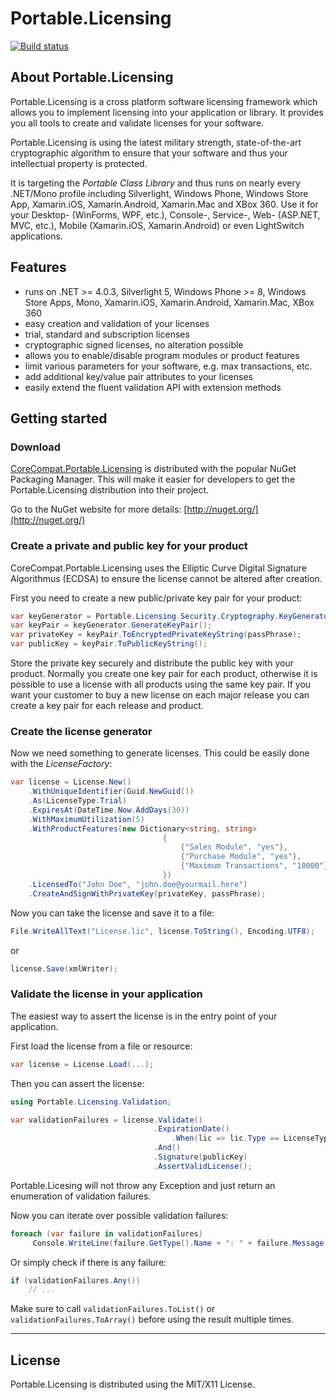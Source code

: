 # Portable.Licensing
[![Build status](https://ci.appveyor.com/api/projects/status/y73p80e01wg1c8j7?svg=true)](https://ci.appveyor.com/project/qmfrederik/portable-licensing)

## About Portable.Licensing

Portable.Licensing is a cross platform software licensing framework which allows you to implement licensing into your application or library. It provides you all tools to create and validate licenses for your software.

Portable.Licensing is using the latest military strength, state-of-the-art cryptographic algorithm to ensure that your software and thus your intellectual property is protected.

It is targeting the *Portable Class Library* and thus runs on nearly every .NET/Mono profile including Silverlight, Windows Phone, Windows Store App, Xamarin.iOS, Xamarin.Android, Xamarin.Mac and XBox 360. Use it for your Desktop- (WinForms, WPF, etc.), Console-, Service-, Web- (ASP.NET, MVC, etc.), Mobile (Xamarin.iOS, Xamarin.Android) or even LightSwitch applications.

## Features

- runs on .NET >= 4.0.3, Silverlight 5, Windows Phone >= 8, Windows Store Apps, Mono, Xamarin.iOS, Xamarin.Android, Xamarin.Mac, XBox 360
- easy creation and validation of your licenses
- trial, standard and subscription licenses
- cryptographic signed licenses, no alteration possible
- allows you to enable/disable program modules or product features
- limit various parameters for your software, e.g. max transactions, etc.
- add additional key/value pair attributes to your licenses
- easily extend the fluent validation API with extension methods

## Getting started

### Download ###

[CoreCompat.Portable.Licensing](https://nuget.org/packages/CoreCompat.Portable.Licensing) is distributed with the popular NuGet Packaging Manager. This will make it easier for developers to get the Portable.Licensing distribution into their project.

Go to the NuGet website for more details: [http://nuget.org/](http://nuget.org/)

### Create a private and public key for your product ###

CoreCompat.Portable.Licensing uses the Elliptic Curve Digital Signature Algorithmus (ECDSA) to ensure the license cannot be altered after creation.

First you need to create a new public/private key pair for your product:

```csharp
var keyGenerator = Portable.Licensing.Security.Cryptography.KeyGenerator.Create(); 
var keyPair = keyGenerator.GenerateKeyPair(); 
var privateKey = keyPair.ToEncryptedPrivateKeyString(passPhrase);  
var publicKey = keyPair.ToPublicKeyString();
```

Store the private key securely and distribute the public key with your product.
Normally you create one key pair for each product, otherwise it is possible to use a license with all products using the same key pair.
If you want your customer to buy a new license on each major release you can create a key pair for each release and product.


### Create the license generator ###

Now we need something to generate licenses. This could be easily done with the *LicenseFactory*:

```csharp
var license = License.New()  
    .WithUniqueIdentifier(Guid.NewGuid())  
    .As(LicenseType.Trial)  
    .ExpiresAt(DateTime.Now.AddDays(30))  
    .WithMaximumUtilization(5)  
    .WithProductFeatures(new Dictionary<string, string>  
                                  {  
                                      {"Sales Module", "yes"},  
                                      {"Purchase Module", "yes"},  
                                      {"Maximum Transactions", "10000"}  
                                  })  
    .LicensedTo("John Doe", "john.doe@yourmail.here")  
    .CreateAndSignWithPrivateKey(privateKey, passPhrase);
```

Now you can take the license and save it to a file:

```csharp
File.WriteAllText("License.lic", license.ToString(), Encoding.UTF8);
```

or

```csharp
license.Save(xmlWriter);  
```

### Validate the license in your application ###

The easiest way to assert the license is in the entry point of your application.

First load the license from a file or resource:

```csharp
var license = License.Load(...);
```

Then you can assert the license:

```csharp
using Portable.Licensing.Validation;

var validationFailures = license.Validate()  
                                .ExpirationDate()  
                                    .When(lic => lic.Type == LicenseType.Trial)  
                                .And()  
                                .Signature(publicKey)  
                                .AssertValidLicense();
```

Portable.Licesing will not throw any Exception and just return an enumeration of validation failures.

Now you can iterate over possible validation failures:

```csharp
foreach (var failure in validationFailures)
     Console.WriteLine(failure.GetType().Name + ": " + failure.Message + " - " + failure.HowToResolve);
```

Or simply check if there is any failure:

```csharp
if (validationFailures.Any())
    // ...
```

Make sure to call `validationFailures.ToList()` or `validationFailures.ToArray()` before using the result multiple times.

----------

## License ##

Portable.Licensing is distributed using the MIT/X11 License.